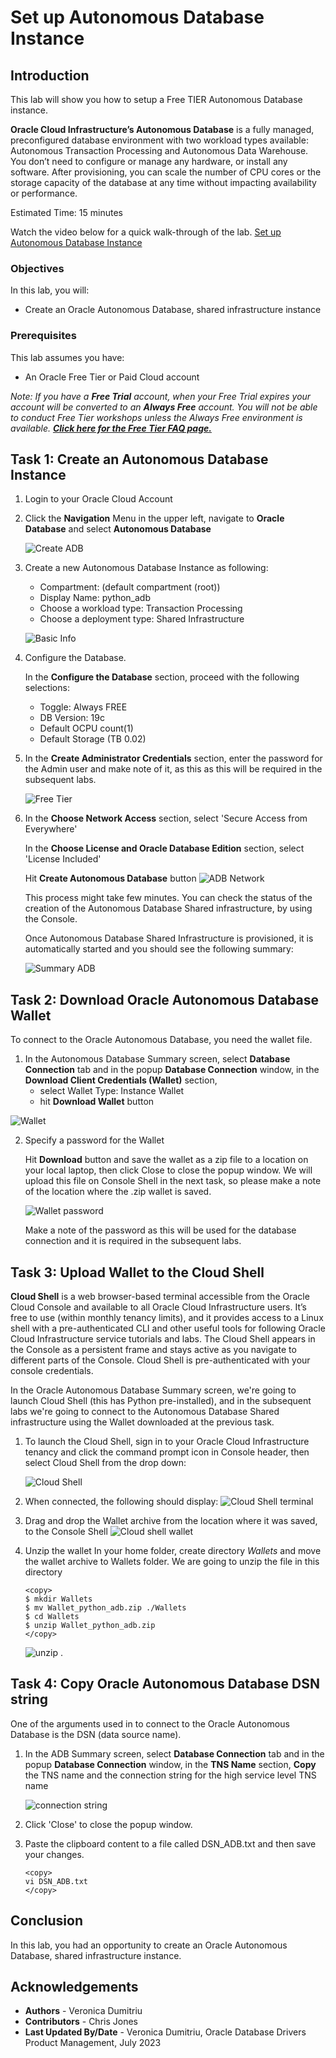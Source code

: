 # Set up Autonomous Database Instance

## Introduction

This lab will show you how to setup a Free TIER Autonomous Database  instance.

**Oracle Cloud Infrastructure’s Autonomous Database** is a fully managed, preconfigured database environment with two workload types available: Autonomous Transaction Processing and Autonomous Data Warehouse. You don’t need to configure or manage any hardware, or install any software. After provisioning, you can scale the number of CPU cores or the storage capacity of the database at any time without impacting availability or performance.

Estimated Time: 15 minutes

Watch the video below for a quick walk-through of the lab.
[Set up Autonomous Database Instance](videohub:1_dwsfp4a3)

### Objectives

In this lab, you will:

- Create an Oracle Autonomous Database, shared infrastructure instance

### Prerequisites

This lab assumes you have: 
- An Oracle Free Tier or Paid Cloud account 


*Note: If you have a **Free Trial** account, when your Free Trial expires your account will be converted to an **Always Free** account. You will not be able to conduct Free Tier workshops unless the Always Free environment is available. **[Click here for the Free Tier FAQ page.](https://www.oracle.com/cloud/free/faq.html)***

## Task 1: Create an Autonomous Database Instance

1.  Login to your Oracle Cloud Account
2.  Click the **Navigation** Menu in the upper left, navigate to **Oracle Database** and select **Autonomous Database**

    ![Create ADB](./images/create_adb.png " ")

3. Create a new Autonomous Database Instance as following:
    - Compartment: (default compartment (root))
    - Display Name: python_adb
    - Choose a workload type: Transaction Processing
    - Choose a deployment type: Shared Infrastructure

    ![Basic Info](./images/basic_info.png " ")

4. Configure the Database.

    In the **Configure the Database** section, proceed with the following selections: 
    - Toggle: Always FREE
    - DB Version: 19c
    - Default OCPU count(1)
    - Default Storage (TB 0.02)

5. In the **Create Administrator Credentials** section, enter the password for the Admin user and make note of it, as this as this will be required in the subsequent labs.

    ![Free Tier](./images/free_tier.png " ")

6. In the **Choose Network Access** section, select 'Secure Access from Everywhere'

    In the **Choose License and Oracle Database Edition** section, select 'License Included'

    Hit **Create Autonomous Database** button
    ![ADB Network](./images/adb_network.png " ")

    This process might take few minutes. You can check the status of the creation of the Autonomous Database Shared infrastructure, by using the Console.

    Once Autonomous Database Shared Infrastructure is provisioned, it is automatically started and you should see the following summary:

    ![Summary ADB](./images/summary.png " ")


## Task 2: Download Oracle Autonomous Database Wallet

To connect to the Oracle Autonomous Database, you need the wallet file.

1.  In the Autonomous Database Summary screen, select **Database Connection** tab and in the popup **Database Connection** window, in the **Download Client Credentials (Wallet)** section,
    -  select Wallet Type: Instance Wallet
    - hit **Download Wallet** button

 ![Wallet](./images/wallet.png " ")

2. Specify a password for the Wallet

    Hit **Download** button and save the wallet as a zip file to a location on your local laptop, then click Close to close the popup window. We will upload this file on Console Shell in the next task, so please make a note of the location where the .zip wallet is saved.

    ![Wallet password](./images/wallet_password.png " ")

    Make a note of the password as this will be used for the database connection and it is required in the subsequent labs.

## Task 3: Upload Wallet to the Cloud Shell

**Cloud Shell**  is a web browser-based terminal accessible from the Oracle Cloud Console and available to all Oracle Cloud Infrastructure users. It’s free to use (within monthly tenancy limits), and it provides access to a Linux shell with a pre-authenticated CLI and other useful tools for following Oracle Cloud Infrastructure service tutorials and labs. The Cloud Shell appears in the Console as a persistent frame and stays active as you navigate to different parts of the Console. Cloud Shell is pre-authenticated with your console credentials.

In the Oracle Autonomous Database Summary screen, we're going to launch Cloud Shell (this has Python pre-installed), and in the subsequent labs we're going to connect to the Autonomous Database Shared infrastructure using the Wallet downloaded at the previous task.  

1. To launch the Cloud Shell, sign in to your Oracle Cloud Infrastructure tenancy and click the command prompt icon in Console header, then select Cloud Shell from the drop down:

    ![Cloud Shell](./images/cloud_shell.png " ")

2. When connected, the following should display:
    ![Cloud Shell terminal](./images/cloud_shell_term.png " ")

3. Drag and drop the Wallet archive from the location where it was saved, to the Console Shell
    ![Cloud shell wallet](./images/cloud_shell_wallet.png " ")

4. Unzip the wallet
    In your home folder, create directory _Wallets_ and move the wallet archive to Wallets folder. We are going to unzip the file in this directory
    ````
    <copy>
    $ mkdir Wallets
    $ mv Wallet_python_adb.zip ./Wallets
    $ cd Wallets
    $ unzip Wallet_python_adb.zip
    </copy>
    ````
    ![unzip](./images/shell_unzip.png " ")
.

## Task 4: Copy Oracle Autonomous Database DSN string

One of the arguments used in to connect to the Oracle Autonomous Database is the DSN (data source name).  

1.  In the ADB Summary screen, select **Database Connection** tab and in the popup **Database Connection** window, in the **TNS Name** section, **Copy** the TNS name and the connection string for the high service level TNS name

    ![connection string](./images/conn-string.png " ")

2. Click 'Close' to close the popup window.

3. Paste the clipboard content to a file called DSN_ADB.txt and then save your changes.
    ````
    <copy>
    vi DSN_ADB.txt
    </copy>
    ````

## Conclusion

In this lab, you had an opportunity to create an Oracle Autonomous Database, shared infrastructure instance.

## Acknowledgements
- **Authors** - Veronica Dumitriu
- **Contributors** - Chris Jones
- **Last Updated By/Date** - Veronica Dumitriu, Oracle Database Drivers Product Management, July 2023